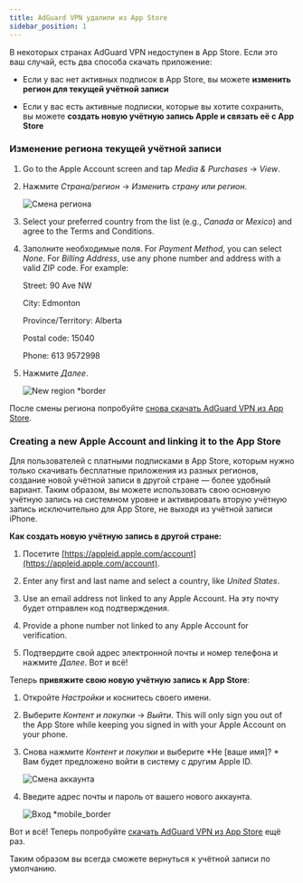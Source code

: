 ```yaml
---
title: AdGuard VPN удалили из App Store
sidebar_position: 1
---
```


В некоторых странах AdGuard VPN недоступен в App Store. Если это ваш случай, есть два способа скачать приложение:

- Если у вас нет активных подписок в App Store, вы можете **изменить регион для текущей учётной записи**

- Если у вас есть активные подписки, которые вы хотите сохранить, вы можете **создать новую учётную запись Apple и связать её с App Store**

### Изменение региона текущей учётной записи

1. Go to the Apple Account screen and tap _Media & Purchases_ → _View_.

2. Нажмите _Страна/регион_ → _Изменить страну или регион_.

   ![Смена региона](https://cdn.adguard-vpn.com/content/kb/vpn/ios/app_store/changing_country.png)

3. Select your preferred country from the list (e.g., _Canada_ or _Mexico_) and agree to the Terms and Conditions.

4. Заполните необходимые поля. For _Payment Method_, you can select _None_. For _Billing Address_, use any phone number and address with a valid ZIP code. For example:

   Street: 90 Ave NW

   City: Edmonton

   Province/Territory: Alberta

   Postal code: 15040

   Phone: 613 9572998

5. Нажмите _Далее_.

   ![New region \*border](https://cdn.adguard-vpn.com/content/kb/vpn/ios/app_store/canada_en.png)

После смены региона попробуйте [снова скачать AdGuard VPN из App Store](https://apps.apple.com/us/app/adguard-vpn-unlimited-fast/id1525373602).

### Creating a new Apple Account and linking it to the App Store

Для пользователей с платными подписками в App Store, которым нужно только скачивать бесплатные приложения из разных регионов, создание новой учётной записи в другой стране — более удобный вариант. Таким образом, вы можете использовать свою основную учётную запись на системном уровне и активировать вторую учётную запись исключительно для App Store, не выходя из учётной записи iPhone.

**Как создать новую учётную запись в другой стране:**

1. Посетите [https://appleid.apple.com/account](https://appleid.apple.com/account).

2. Enter any first and last name and select a country, like _United States_.

3. Use an email address not linked to any Apple Account. На эту почту будет отправлен код подтверждения.

4. Provide a phone number not linked to any Apple Account for verification.

5. Подтвердите свой адрес электронной почты и номер телефона и нажмите _Далее_. Вот и всё!

Теперь **привяжите свою новую учётную запись к App Store**:

1. Откройте _Настройки_ и коснитесь своего имени.

2. Выберите _Контент и покупки_ → _Выйти_. This will only sign you out of the App Store while keeping you signed in with your Apple Account on your phone.

3. Снова нажмите _Контент и покупки_ и выберите \*Не [ваше имя]? \* Вам будет предложено войти в систему с другим Apple ID.

   ![Смена аккаунта](https://cdn.adguard-vpn.com/content/kb/vpn/ios/app_store/log_out.png)

4. Введите адрес почты и пароль от вашего нового аккаунта.

   ![Вход \*mobile\_border](https://cdn.adguard-vpn.com/content/kb/vpn/ios/app_store/apple_id.png)

Вот и всё! Теперь попробуйте [скачать AdGuard VPN из App Store](https://apps.apple.com/us/app/adguard-vpn-unlimited-fast/id1525373602) ещё раз.

Таким образом вы всегда сможете вернуться к учётной записи по умолчанию.
